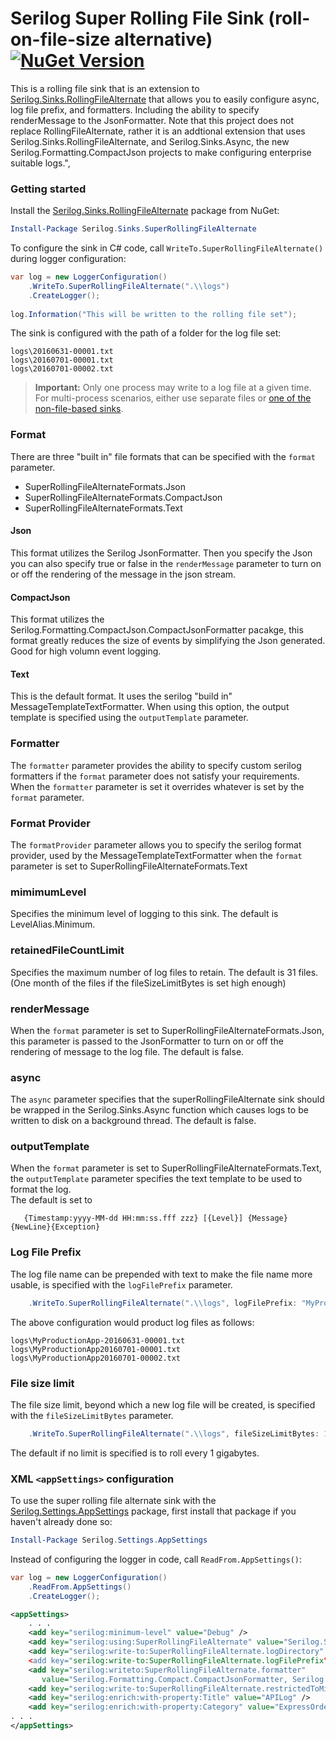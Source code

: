 ﻿# Serilog Super Rolling File Sink (roll-on-file-size alternative) [![NuGet Version](http://img.shields.io/nuget/v/Serilog.Sinks.SuperRollingFileAlternate.svg?style=flat)](https://www.nuget.org/packages/Serilog.Sinks.SuperRollingFileAlternate/)

This is a rolling file sink that is an extension to [Serilog.Sinks.RollingFileAlternate](https://github.com/BedeGaming/sinks-rollingfile) that allows you to easily configure async, log file prefix, and formatters.  Including the ability to specify renderMessage to the JsonFormatter.  Note that this project does not replace RollingFileAlternate, rather it is an addtional extension that uses Serilog.Sinks.RollingFileAlternate, and Serilog.Sinks.Async, the new Serilog.Formatting.CompactJson projects to make configuring enterprise suitable logs.",


### Getting started

Install the [Serilog.Sinks.RollingFileAlternate](https://nuget.org/packages/serilog.sinks.superRollingFileAlternate) package from NuGet:

```powershell
Install-Package Serilog.Sinks.SuperRollingFileAlternate
```

To configure the sink in C# code, call `WriteTo.SuperRollingFileAlternate()` during logger configuration:

```csharp
var log = new LoggerConfiguration()
    .WriteTo.SuperRollingFileAlternate(".\\logs")
    .CreateLogger();
    
log.Information("This will be written to the rolling file set");
```

The sink is configured with the path of a folder for the log file set:

```
logs\20160631-00001.txt
logs\20160701-00001.txt
logs\20160701-00002.txt
```

> **Important:** Only one process may write to a log file at a given time. For multi-process scenarios, either use separate files or [one of the non-file-based sinks](https://github.com/serilog/serilog/wiki/Provided-Sinks).

### Format

There are three "built in" file formats that can be specified with the `format` parameter.

* SuperRollingFileAlternateFormats.Json
* SuperRollingFileAlternateFormats.CompactJson
* SuperRollingFileAlternateFormats.Text

#### Json
This format utilizes the Serilog JsonFormatter. Then you specify the Json you can also specify true or false in the `renderMessage` parameter to turn on or off the rendering of the message in the json stream.

#### CompactJson
This format utilizes the Serilog.Formatting.CompactJson.CompactJsonFormatter pacakge, this format greatly reduces the size of events by simplifying the Json generated.  Good for high volumn event logging.

#### Text
This is the default format.  It uses the serilog "build in" MessageTemplateTextFormatter.  When using this option, the output template is specified using the `outputTemplate` parameter.

### Formatter
The `formatter` parameter provides the ability to specify custom serilog formatters if the `format` parameter does not satisfy your requirements.  When the `formatter` parameter is set it overrides whatever is set by the `format` parameter.

### Format Provider

The `formatProvider` parameter allows you to specify the serilog format provider, used by the MessageTemplateTextFormatter when the `format` parameter is set to SuperRollingFileAlternateFormats.Text


### mimimumLevel
Specifies the minimum level of logging to this sink.  The default is LevelAlias.Minimum.

### retainedFileCountLimit

Specifies the maximum number of log files to retain.  The default is 31 files.  (One month of the files if the fileSizeLimitBytes is set high enough)

### renderMessage

When the `format` parameter is set to SuperRollingFileAlternateFormats.Json, this parameter is passed to the JsonFormatter to turn on or off the rendering of message to the log file.  The default is false.

### async

The `async` parameter specifies that the superRollingFileAlternate sink should be wrapped in the Serilog.Sinks.Async function which causes logs to be written to disk on a background thread.  The default is false.

### outputTemplate

When the `format` parameter is set to SuperRollingFileAlternateFormats.Text, the `outputTemplate` parameter specifies the text template to be used to format the log.  
The default is set to 

```
   {Timestamp:yyyy-MM-dd HH:mm:ss.fff zzz} [{Level}] {Message}{NewLine}{Exception}

```

### Log File Prefix

The log file name can be prepended with text to make the file name more usable, is specified with the `logFilePrefix` parameter.

```csharp
    .WriteTo.SuperRollingFileAlternate(".\\logs", logFilePrefix: "MyProductionApp-")
```

The above configuration would product log files as follows:

```
logs\MyProductionApp-20160631-00001.txt
logs\MyProductionApp20160701-00001.txt
logs\MyProductionApp20160701-00002.txt
```

### File size limit

The file size limit, beyond which a new log file will be created, is specified with the `fileSizeLimitBytes` parameter.

```csharp
    .WriteTo.SuperRollingFileAlternate(".\\logs", fileSizeLimitBytes: 1024 * 1024)
```

The default if no limit is specified is to roll every 1 gigabytes.

### XML `<appSettings>` configuration

To use the super rolling file alternate sink with the [Serilog.Settings.AppSettings](https://github.com/serilog/serilog-settings-appsettings) package, first install that package if you haven't already done so:

```powershell
Install-Package Serilog.Settings.AppSettings
```

Instead of configuring the logger in code, call `ReadFrom.AppSettings()`:

```csharp
var log = new LoggerConfiguration()
    .ReadFrom.AppSettings()
    .CreateLogger();
```

```XML
<appSettings> 
    . . .
    <add key="serilog:minimum-level" value="Debug" />
    <add key="serilog:using:SuperRollingFileAlternate" value="Serilog.Sinks.SuperRollingFileAlternate" />
    <add key="serilog:write-to:SuperRollingFileAlternate.logDirectory" value=“.\logs" />
    <add key="serilog:write-to:SuperRollingFileAlternate.logFilePrefix" value="Consto.ExpressOrder.WebApi" />
    <add key="serilog:writeto:SuperRollingFileAlternate.formatter" 
       value="Serilog.Formatting.Compact.CompactJsonFormatter, Serilog.Formatting.Compact" />
    <add key="serilog:write-to:SuperRollingFileAlternate.restrictedToMinimumLevel" value="Debug" />
    <add key="serilog:enrich:with-property:Title" value="APILog" />
    <add key="serilog:enrich:with-property:Category" value="ExpressOrder" /> 
. . .
</appSettings>
```
